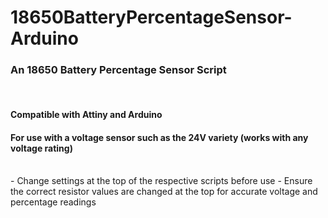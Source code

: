 # 18650BatteryPercentageSensor-Arduino
 
### An 18650 Battery Percentage Sensor Script

</br>

#### Compatible with Attiny and Arduino
#### For use with a voltage sensor such as the 24V variety (works with any voltage rating)
</br>
- Change settings at the top of the respective scripts before use
- Ensure the correct resistor values are changed at the top for accurate voltage and percentage readings
